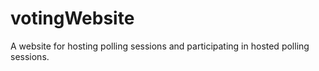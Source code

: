 # votingWebsite
A website for hosting polling sessions and participating in hosted polling sessions.
